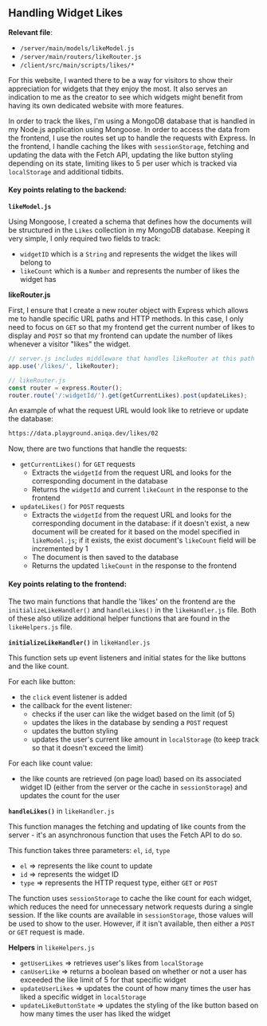 ## Handling Widget Likes

**Relevant file**:

- `/server/main/models/likeModel.js`
- `/server/main/routers/likeRouter.js`
- `/client/src/main/scripts/likes/*`

For this website, I wanted there to be a way for visitors to show their appreciation for widgets that they enjoy the most. It also serves an indication to me as the creator to see which widgets might benefit from having its own dedicated website with more features.

In order to track the likes, I'm using a MongoDB database that is handled in my Node.js application using Mongoose. In order to access the data from the frontend, I use the routes set up to handle the requests with Express. In the frontend, I handle caching the likes with `sessionStorage`, fetching and updating the data with the Fetch API, updating the like button styling depending on its state, limiting likes to 5 per user which is tracked via `localStorage` and additional tidbits.

#### Key points relating to the backend:

**`likeModel.js`**

Using Mongoose, I created a schema that defines how the documents will be structured in the `Likes` collection in my MongoDB database. Keeping it very simple, I only required two fields to track:

- `widgetID` which is a `String` and represents the widget the likes will belong to
- `likeCount` which is a `Number` and represents the number of likes the widget has

**likeRouter.js**

First, I ensure that I create a new router object with Express which allows me to handle specific URL paths and HTTP methods. In this case, I only need to focus on `GET` so that my frontend get the current number of likes to display and `POST` so that my frontend can update the number of likes whenever a visitor "likes" the widget.

```javascript
// server.js includes middleware that handles likeRouter at this path
app.use('/likes/', likeRouter);

// likeRouter.js
const router = express.Router();
router.route('/:widgetId/').get(getCurrentLikes).post(updateLikes);
```

An example of what the request URL would look like to retrieve or update the database:

```txt
https://data.playground.aniqa.dev/likes/02
```

Now, there are two functions that handle the requests:

- `getCurrentLikes()` for `GET` requests
  - Extracts the `widgetId` from the request URL and looks for the corresponding document in the database
  - Returns the `widgetId` and current `likeCount` in the response to the frontend
- `updateLikes()` for `POST` requests
  - Extracts the `widgetId` from the request URL and looks for the corresponding document in the database: if it doesn't exist, a new document will be created for it based on the model specified in `likeModel.js`; if it exists, the exist document's `likeCount` field will be incremented by 1
  - The document is then saved to the database
  - Returns the updated `likeCount` in the response to the frontend

#### Key points relating to the frontend:

The two main functions that handle the 'likes' on the frontend are the `initializeLikeHandler()` and `handleLikes()` in the `likeHandler.js` file. Both of these also utilize additional helper functions that are found in the `likeHelpers.js` file.

**`initializeLikeHandler()`** in `likeHandler.js`

This function sets up event listeners and initial states for the like buttons and the like count.

For each like button:

- the `click` event listener is added
- the callback for the event listener:
  - checks if the user can like the widget based on the limit (of 5)
  - updates the likes in the database by sending a `POST` request
  - updates the button styling
  - updates the user's current like amount in `localStorage` (to keep track so that it doesn't exceed the limit)

For each like count value:

- the like counts are retrieved (on page load) based on its associated widget ID (either from the server or the cache in `sessionStorage`) and updates the count for the user

**`handleLikes()`** in `likeHandler.js`

This function manages the fetching and updating of like counts from the server - it's an asynchronous function that uses the Fetch API to do so.

This function takes three parameters: `el`, `id`, `type`

- `el` => represents the like count to update
- `id` => represents the widget ID
- `type` => represents the HTTP request type, either `GET` or `POST`

The function uses `sessionStorage` to cache the like count for each widget, which reduces the need for unnecessary network requests during a single session. If the like counts are available in `sessionStorage`, those values will be used to show to the user. However, if it isn't available, then either a `POST` or `GET` request is made.

**Helpers** in `likeHelpers.js`

- `getUserLikes` => retrieves user's likes from `localStorage`
- `canUserLike` => returns a boolean based on whether or not a user has exceeded the like limit of 5 for that specific widget
- `updateUserLikes` => updates the count of how many times the user has liked a specific widget in `localStorage`
- `updateLikeButtonState` => updates the styling of the like button based on how many times the user has liked the widget
